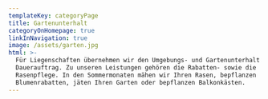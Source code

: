 ```yaml
---
templateKey: categoryPage
title: Gartenunterhalt
categoryOnHomepage: true
linkInNavigation: true
image: /assets/garten.jpg
html: >-
  Für Liegenschaften übernehmen wir den Umgebungs- und Gartenunterhalt im
  Dauerauftrag. Zu unseren Leistungen gehören die Rabatten- sowie die
  Rasenpflege. In den Sommermonaten mähen wir Ihren Rasen, bepflanzen
  Blumenrabatten, jäten Ihren Garten oder bepflanzen Balkonkästen.
---
```


